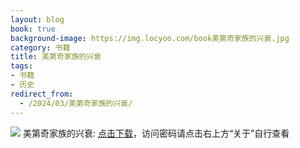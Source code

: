 ```yaml
---
layout: blog
book: true
background-image: https://img.locyoo.com/book美第奇家族的兴衰.jpg
category: 书籍
title: 美第奇家族的兴衰
tags:
- 书籍
- 历史
redirect_from:
  - /2024/03/美第奇家族的兴衰/
---
```

![](https://img.locyoo.com/book美第奇家族的兴衰.jpg)
美第奇家族的兴衰: <a name = "ref1" href="https://url18.ctfile.com/f/50983618-1350065078-5cd2e4?p=3619">点击下载</a>，访问密码请点击右上方“关于”自行查看